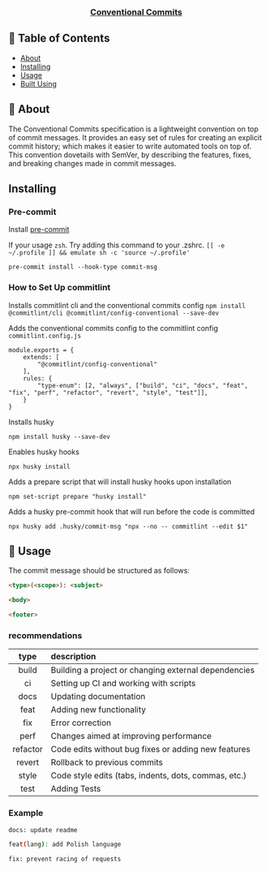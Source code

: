 <p align="center">
  <a href="https://www.conventionalcommits.org/en/v1.0.0/" rel="noopener">
 <h3 align="center">Conventional Commits</h3></a>
</p>

## 📝 Table of Contents

- [About](#about)
- [Installing](#installing)
- [Usage](#usage)
- [Built Using](#built_using)

## 🧐 About <a name = "about"></a>

The Conventional Commits specification is a lightweight convention on top of commit messages. It provides an easy set of rules for creating an explicit commit history; which makes it easier to write automated tools on top of. This convention dovetails with SemVer, by describing the features, fixes, and breaking changes made in commit messages.

## Installing <a name = "installing"></a>

### Pre-commit

Install [pre-commit](https://pre-commit.com/#install)



If your usage `zsh`. Try adding this command to your .zshrc.
```[[ -e ~/.profile ]] && emulate sh -c 'source ~/.profile'```

```
pre-commit install --hook-type commit-msg
```

### How to Set Up commitlint

Installs commitlint cli and the conventional commits config
```npm install @commitlint/cli @commitlint/config-conventional --save-dev```

Adds the conventional commits config to the commitlint config `commitlint.config.js`
```
module.exports = {
    extends: [
        "@commitlint/config-conventional"
    ],
    rules: {
        "type-enum": [2, "always", ["build", "ci", "docs", "feat", "fix", "perf", "refactor", "revert", "style", "test"]],
    }
}
```

Installs husky
```
npm install husky --save-dev
```

Enables husky hooks
```
npx husky install
```

Adds a prepare script that will install husky hooks upon installation
```
npm set-script prepare "husky install"
```

Adds a husky pre-commit hook that will run before the code is committed
```
npx husky add .husky/commit-msg "npx --no -- commitlint --edit $1"
```


## 🎈 Usage <a name="usage"></a>
The commit message should be structured as follows:
```html
<type>(<scope>): <subject>

<body>

<footer>
```

### recommendations 

type     | description | 
:------: | :---------- |
build    |	Building a project or changing external dependencies
ci       |	Setting up CI and working with scripts
docs     |	Updating documentation
feat     |  Adding new functionality
fix      |	Error correction
perf     |	Changes aimed at improving performance
refactor |	Code edits without bug fixes or adding new features
revert   |	Rollback to previous commits
style    |	Code style edits (tabs, indents, dots, commas, etc.)
test     |	Adding Tests

### Example

```bash
docs: update readme

feat(lang): add Polish language

fix: prevent racing of requests
```
